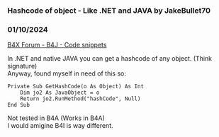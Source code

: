 ### Hashcode of object - Like .NET and JAVA by JakeBullet70
### 01/10/2024
[B4X Forum - B4J - Code snippets](https://www.b4x.com/android/forum/threads/158363/)

In .NET and native JAVA you can get a hashcode of any object. (Think signature)  
Anyway, found myself in need of this so:  
  

```B4X
Private Sub GetHashCode(o As Object) As Int  
    Dim jo2 As JavaObject = o  
    Return jo2.RunMethod("hashCode", Null)  
End Sub
```

  
  
Not tested in B4A (Works in B4A)   
I would amigine B4I is way different.
